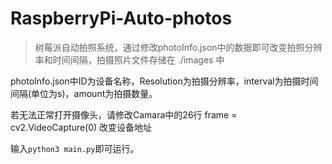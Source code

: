 # RaspberryPi-Auto-photos
> 树莓派自动拍照系统，通过修改photoInfo.json中的数据即可改变拍照分辨率和时间间隔，拍摄照片文件存储在 ./images 中

photoInfo.json中ID为设备名称，Resolution为拍摄分辨率，interval为拍摄时间间隔(单位为s)，amount为拍摄数量。

若无法正常打开摄像头，请修改Camara中的26行 frame = cv2.VideoCapture(0) 改变设备地址

输入`python3 main.py`即可运行。